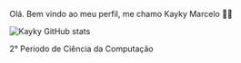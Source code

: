 Olá. Bem vindo ao meu perfil, me chamo Kayky Marcelo 👋🏾

![Kayky GitHub stats](https://github-readme-stats.vercel.app/api?username=KaykyM2411&show_icons=true&theme=radical)

2° Periodo de Ciência da Computação
